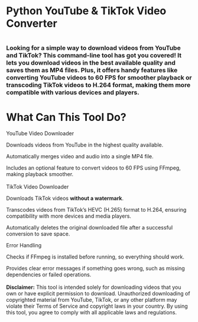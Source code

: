 <h1>Python <strong>YouTube</strong> & <strong>TikTok</strong> Video Converter<h1>
  
<h3>Looking for a simple way to download videos from YouTube and TikTok? This command-line tool has got you covered! It lets you download videos in the best available quality and saves them as MP4 files. Plus, it offers handy features like converting YouTube videos to 60 FPS for smoother playback or transcoding TikTok videos to H.264 format, making them more compatible with various devices and players.<h2>

<h1><strong>What Can This Tool Do?</strong></h1>

YouTube Video Downloader

Downloads videos from YouTube in the highest quality available.

Automatically merges video and audio into a single MP4 file.

Includes an optional feature to convert videos to 60 FPS using FFmpeg, making playback smoother.
<br></br>
TikTok Video Downloader

Downloads TikTok videos <strong>without a watermark</strong>.

Transcodes videos from TikTok’s HEVC (H.265) format to H.264, ensuring compatibility with more devices and media players.

Automatically deletes the original downloaded file after a successful conversion to save space.

Error Handling

Checks if FFmpeg is installed before running, so everything should work.

Provides clear error messages if something goes wrong, such as missing dependencies or failed operations.
<br></br>
<strong>Disclaimer:</strong>
This tool is intended solely for downloading videos that you own or have explicit permission to download. Unauthorized downloading of copyrighted material from YouTube, TikTok, or any other platform may violate their Terms of Service and copyright laws in your country. By using this tool, you agree to comply with all applicable laws and regulations.
